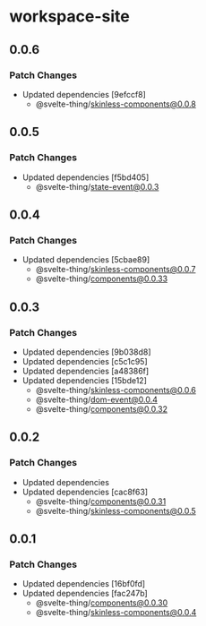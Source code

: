 # workspace-site

## 0.0.6

### Patch Changes

-   Updated dependencies [9efccf8]
    -   @svelte-thing/skinless-components@0.0.8

## 0.0.5

### Patch Changes

-   Updated dependencies [f5bd405]
    -   @svelte-thing/state-event@0.0.3

## 0.0.4

### Patch Changes

-   Updated dependencies [5cbae89]
    -   @svelte-thing/skinless-components@0.0.7
    -   @svelte-thing/components@0.0.33

## 0.0.3

### Patch Changes

-   Updated dependencies [9b038d8]
-   Updated dependencies [c5c1c95]
-   Updated dependencies [a48386f]
-   Updated dependencies [15bde12]
    -   @svelte-thing/skinless-components@0.0.6
    -   @svelte-thing/dom-event@0.0.4
    -   @svelte-thing/components@0.0.32

## 0.0.2

### Patch Changes

-   Updated dependencies
-   Updated dependencies [cac8f63]
    -   @svelte-thing/components@0.0.31
    -   @svelte-thing/skinless-components@0.0.5

## 0.0.1

### Patch Changes

-   Updated dependencies [16bf0fd]
-   Updated dependencies [fac247b]
    -   @svelte-thing/components@0.0.30
    -   @svelte-thing/skinless-components@0.0.4
